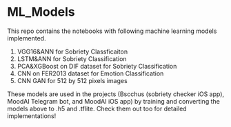 # ML_Models

This repo contains the notebooks with following machine learning models implemented.

1. VGG16&ANN for Sobriety Classficaiton
2. LSTM&ANN for Sobriety Classification
3. PCA&XGBoost on DIF dataset for Sobriety Classification
4. CNN on FER2013 dataset for Emotion Classification
5. CNN GAN for 512 by 512 pixels images

These models are used in the projects (Bscchus (sobriety checker iOS app), MoodAI Telegram bot, and MoodAI iOS app)
by training and converting the models above to .h5 and .tflite. Check them out too for detailed implementations!
